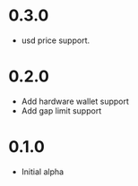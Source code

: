 
# 0.3.0
- usd price support.

# 0.2.0

- Add hardware wallet support
- Add gap limit support

# 0.1.0

- Initial alpha 
